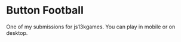Button Football
===============

One of my submissions for js13kgames. You can play in mobile or on desktop. 
